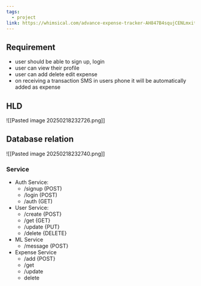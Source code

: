 ```yaml
---
tags:
  - project
link: https://whimsical.com/advance-expense-tracker-AH847B4squjCENLmxitMa5
---
```

## Requirement
- user should be able to sign up, login
- user can view their profile
- user can add delete edit expense
- on receiving a transaction SMS in users phone it will be automatically added as expense

## HLD

![[Pasted image 20250218232726.png]]

## Database relation
![[Pasted image 20250218232740.png]]
### Service
- Auth Service: 
	- /signup (POST)
	- /login (POST)
	- /auth (GET)
- User Service:
	- /create {POST}
	- /get {GET}
	- /update {PUT}
	- /delete {DELETE}
- ML Service
	- /message {POST}
- Expense Service
	- /add {POST}
	- /get
	- /update
	- delete